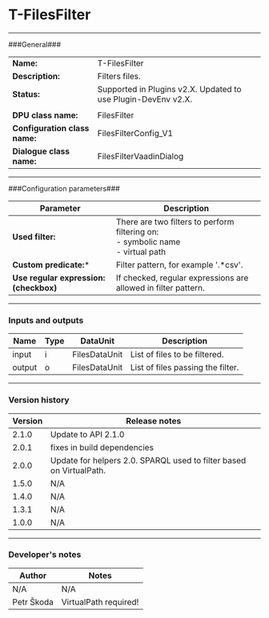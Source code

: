 # T-FilesFilter #
----------

###General###

|                              |                                                               |
|------------------------------|---------------------------------------------------------------|
|**Name:**                     |T-FilesFilter                                              |
|**Description:**              |Filters files. |
|**Status:**                   |Supported in Plugins v2.X. Updated to use Plugin-DevEnv v2.X.       |
|                              |                                                               |
|**DPU class name:**           |FilesFilter     | 
|**Configuration class name:** |FilesFilterConfig_V1                           |
|**Dialogue class name:**      |FilesFilterVaadinDialog | 

***

###Configuration parameters###


|Parameter                        |Description                             |                                                        
|---------------------------------|----------------------------------------|
|**Used filter:** |There are two filters to perform filtering on: <BR> - symbolic name <BR> - virtual path  |
|**Custom predicate:*** |Filter pattern, for example '.*csv'.|
|**Use regular expression: (checkbox)** |If checked, regular expressions are allowed in filter pattern. |

***

### Inputs and outputs ###

|Name                |Type       |DataUnit                         |Description                        |
|--------------------|-----------|---------------------------------|-----------------------------------|
|input |i |FilesDataUnit  |List of files to be filtered.  |
|output|o |FilesDataUnit |List of files passing the filter. | 

***

### Version history ###

|Version            |Release notes                                   |
|-------------------|------------------------------------------------|
|2.1.0              | Update to API 2.1.0        |
|2.0.1              | fixes in build dependencies |
|2.0.0              | Update for helpers 2.0. SPARQL used to filter based on VirtualPath. |
|1.5.0              | N/A |
|1.4.0              | N/A |
|1.3.1              | N/A |
|1.0.0              | N/A |

***

### Developer's notes ###

|Author            |Notes                 |
|------------------|----------------------|
|N/A               |N/A                   | 
|Petr Škoda        |VirtualPath required! |

